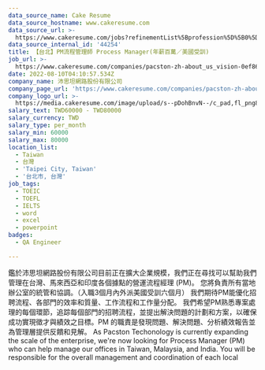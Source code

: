 ```yaml
---
data_source_name: Cake Resume
data_source_hostname: www.cakeresume.com
data_source_url: >-
  https://www.cakeresume.com/jobs?refinementList%5Bprofession%5D%5B0%5D=engineering_qa-engineer&refinementList%5Bsalary_type%5D=per_month&refinementList%5Bsalary_currency%5D=TWD&range%5Bsalary_range%5D%5Bmax%5D=600000
data_source_internal_id: '44254'
title: 【台北】PM流程管理師 Process Manager(年薪百萬／美國受訓)
job_url: >-
  https://www.cakeresume.com/companies/pacston-zh-about_us_vision-0ef869/jobs/taipei-pm-process-manager
date: 2022-08-10T04:10:57.534Z
company_name: 沛思坦網路股份有限公司
company_page_url: 'https://www.cakeresume.com/companies/pacston-zh-about_us_vision-0ef869'
company_logo_url: >-
  https://media.cakeresume.com/image/upload/s--pDohBnvN--/c_pad,fl_png8,h_200,w_200/v1660103322/gzxhiyfei8sbhqbfeb04.png
salary_text: TWD60000 - TWD80000
salary_currency: TWD
salary_type: per_month
salary_min: 60000
salary_max: 80000
location_list:
  - Taiwan
  - 台灣
  - 'Taipei City, Taiwan'
  - '台北市, 台灣'
job_tags:
  - TOEIC
  - TOEFL
  - IELTS
  - word
  - excel
  - powerpoint
badges:
  - QA Engineer

---
```


鑑於沛思坦網路股份有限公司目前正在擴大企業規模，我們正在尋找可以幫助我們管理在台灣、馬來西亞和印度各個據點的營運流程經理 (PM)。 您將負責所有當地辦公室的統管和協調。（入職3個月內外派美國受訓六個月） 我們期待PM能優化招聘流程、各部門的效率和質量、工作流程和工作量分配。 我們希望PM熟悉專案處理的每個環節，追踪每個部門的招聘流程，並提出解決問題的計劃和方案，以確保成功實現徵才與績效之目標。PM 的職責是發現問題、解決問題、分析績效報告並為管理層提供反饋和見解。 As Pacston Techonology is currently expanding the scale of the enterprise, we're now looking for Process Manager (PM) who can help manage our offices in Taiwan, Malaysia, and India. You will be responsible for the overall management and coordination of each local 